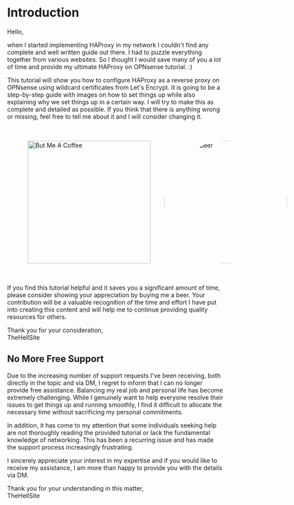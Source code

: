 # Introduction

Hello,

when I started implementing HAProxy in my network I couldn't find any complete and well written guide out there. I had to puzzle everything together from various websites.
So I thought I would save many of you a lot of time and provide my ultimate HAProxy on OPNsense tutorial. :)

This tutorial will show you how to configure HAProxy as a reverse proxy on OPNsense using wildcard certificates from Let's Encrypt.
It is going to be a step-by-step guide with images on how to set things up while also explaining why we set things up in a certain way.
I will try to make this as complete and detailed as possible.
If you think that there is anything wrong or missing, feel free to tell me about it and I will consider changing it.

<div style="display: flex; column-gap: 2rem; margin: 3rem">
    <a href="https://ko-fi.com/thehellsite" target="_blank">
        <img alt="But Me A Coffee" src="https://storage.ko-fi.com/cdn/kofi1.png" width="286">
    </a>
    <a href="https://ko-fi.com/thehellsite" target="_blank">
        <img alt="But Me A Beer" src="https://i.postimg.cc/htR5wWr0/buymeabeer.png" width="286" style="border-radius: 9999px">
    </a>
</div>

If you find this tutorial helpful and it saves you a significant amount of time, please consider showing your appreciation by buying me a beer. Your contribution will be a valuable recognition of the time and effort I have put into creating this content and will help me to continue providing quality resources for others.

Thank you for your consideration,  
TheHellSite

## No More Free Support

Due to the increasing number of support requests I've been receiving, both directly in the topic and via DM, I regret to inform that I can no longer provide free assistance. Balancing my real job and personal life has become extremely challenging. While I genuinely want to help everyone resolve their issues to get things up and running smoothly, I find it difficult to allocate the necessary time without sacrificing my personal commitments.

In addition, it has come to my attention that some individuals seeking help are not thoroughly reading the provided tutorial or lack the fundamental knowledge of networking. This has been a recurring issue and has made the support process increasingly frustrating.

I sincerely appreciate your interest in my expertise and if you would like to receive my assistance, I am more than happy to provide you with the details via DM.

Thank you for your understanding in this matter,  
TheHellSite

